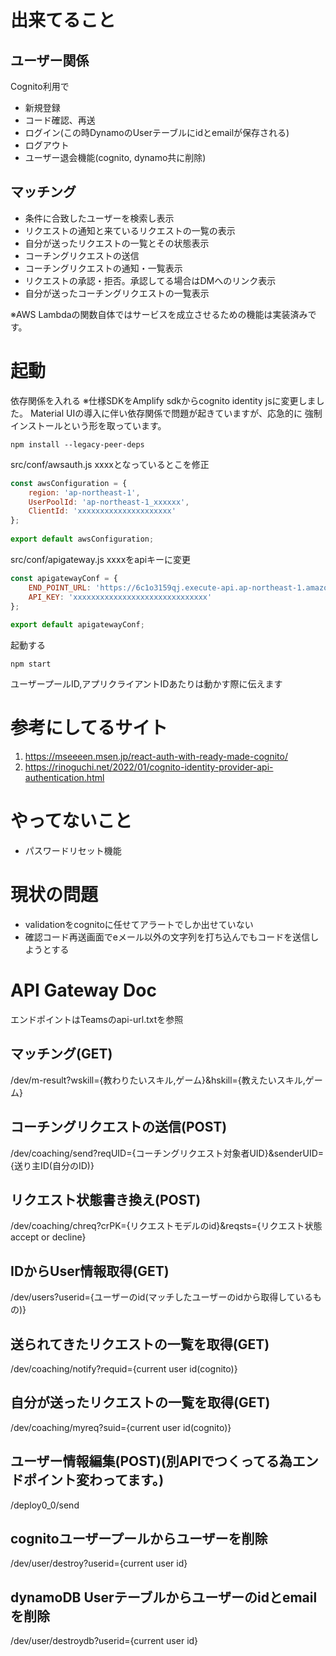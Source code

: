 # 出来てること
## ユーザー関係
Cognito利用で
- 新規登録
- コード確認、再送
- ログイン(この時DynamoのUserテーブルにidとemailが保存される)
- ログアウト
- ユーザー退会機能(cognito, dynamo共に削除)

## マッチング
- 条件に合致したユーザーを検索し表示
- リクエストの通知と来ているリクエストの一覧の表示
- 自分が送ったリクエストの一覧とその状態表示
- コーチングリクエストの送信
- コーチングリクエストの通知・一覧表示
- リクエストの承認・拒否。承認してる場合はDMへのリンク表示
- 自分が送ったコーチングリクエストの一覧表示

※AWS Lambdaの関数自体ではサービスを成立させるための機能は実装済みです。
# 起動
依存関係を入れる
※仕様SDKをAmplify sdkからcognito identity jsに変更しました。
Material UIの導入に伴い依存関係で問題が起きていますが、応急的に
強制インストールという形を取っています。

```
npm install --legacy-peer-deps 
```

src/conf/awsauth.js xxxxとなっているとこを修正

```js
const awsConfiguration = {
    region: 'ap-northeast-1',
    UserPoolId: 'ap-northeast-1_xxxxxx',
    ClientId: 'xxxxxxxxxxxxxxxxxxxxx'
};
  
export default awsConfiguration;
```

src/conf/apigateway.js xxxxをapiキーに変更

```js 
const apigatewayConf = {
    END_POINT_URL: 'https://6c1o3159qj.execute-api.ap-northeast-1.amazonaws.com',
    API_KEY: 'xxxxxxxxxxxxxxxxxxxxxxxxxxxxxx'
};
 
export default apigatewayConf;
```

起動する

```
npm start
```

ユーザープールID,アプリクライアントIDあたりは動かす際に伝えます
# 参考にしてるサイト

1. https://mseeeen.msen.jp/react-auth-with-ready-made-cognito/
2. https://rinoguchi.net/2022/01/cognito-identity-provider-api-authentication.html

# やってないこと
- パスワードリセット機能

# 現状の問題
- validationをcognitoに任せてアラートでしか出せていない
- 確認コード再送画面でeメール以外の文字列を打ち込んでもコードを送信しようとする

# API Gateway Doc
エンドポイントはTeamsのapi-url.txtを参照
## マッチング(GET)
/dev/m-result?wskill={教わりたいスキル,ゲーム}&hskill={教えたいスキル,ゲーム}

## コーチングリクエストの送信(POST)
/dev/coaching/send?reqUID={コーチングリクエスト対象者UID}&senderUID={送り主ID(自分のID)}

## リクエスト状態書き換え(POST)
/dev/coaching/chreq?crPK={リクエストモデルのid}&reqsts={リクエスト状態 accept or decline}

## IDからUser情報取得(GET)
/dev/users?userid={ユーザーのid(マッチしたユーザーのidから取得しているもの)}

## 送られてきたリクエストの一覧を取得(GET)
/dev/coaching/notify?requid={current user id(cognito)}

## 自分が送ったリクエストの一覧を取得(GET)
/dev/coaching/myreq?suid={current user id(cognito)}

## ユーザー情報編集(POST)(別APIでつくってる為エンドポイント変わってます。)
/deploy0_0/send

## cognitoユーザープールからユーザーを削除
/dev/user/destroy?userid={current user id}
## dynamoDB Userテーブルからユーザーのidとemailを削除
/dev/user/destroydb?userid={current user id}